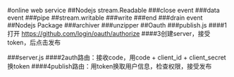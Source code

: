 #online web service
##Nodejs stream.Readable
###close event
###data event
###pipe
##stream.writable
###write
###end
###drain event
##Nodejs Package
###archiver
###unzipper
##Oauth
###publish.js
####1打开 https://github.com/login/oauth/authorize
####3创建server，接受token，后点击发布

###server.js
####2auth路由：接收code，用code + client_id + client_secret换token
####4publish路由：用token换取用户信息，检查权限，接受发布

